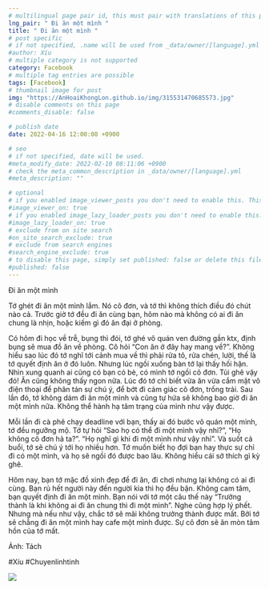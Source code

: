 ```yaml
---
# multilingual page pair id, this must pair with translations of this page. (This name must be unique)
lng_pair: " Đi ăn một mình "
title: " Đi ăn một mình "
# post specific
# if not specified, .name will be used from _data/owner/[language].yml
#author: Xíu
# multiple category is not supported
category: Facebook
# multiple tag entries are possible
tags: [Facebook]
# thumbnail image for post
img: "https://AnHoaiKhongLon.github.io/img/315531470685573.jpg"
# disable comments on this page
#comments_disable: false

# publish date
date: 2022-04-16 12:00:08 +0900

# seo
# if not specified, date will be used.
#meta_modify_date: 2022-02-10 08:11:06 +0900
# check the meta_common_description in _data/owner/[language].yml
#meta_description: ""

# optional
# if you enabled image_viewer_posts you don't need to enable this. This is only if image_viewer_posts = false
#image_viewer_on: true
# if you enabled image_lazy_loader_posts you don't need to enable this. This is only if image_lazy_loader_posts = false
#image_lazy_loader_on: true
# exclude from on site search
#on_site_search_exclude: true
# exclude from search engines
#search_engine_exclude: true
# to disable this page, simply set published: false or delete this file
#published: false
---
```


<!-- outline-start -->

Đi ăn một mình

Tớ ghét đi ăn một mình lắm. Nó cô đơn, và tớ thì không thích điều đó chút nào cả. Trước giờ tớ đều đi ăn cùng bạn, hôm nào mà không có ai đi ăn chung là nhịn, hoặc kiếm gì đó ăn đại ở phòng.

Có hôm đi học về trễ, bụng thì đói, tớ ghé vô quán ven đường gần ktx, định bụng sẽ mua đồ ăn về phòng. Cô hỏi “Con ăn ở đây hay mang về?”. Không hiểu sao lúc đó tớ nghĩ tới cảnh mua về thì phải rửa tô, rửa chén, lười, thế là tớ quyết định ăn ở đó luôn. Nhưng lúc ngồi xuống bàn tớ lại thấy hối hận. Nhìn xung quanh ai cũng có bạn có bè, có mình tớ ngồi cô đơn. Tủi ghê vậy đó! Ăn cũng không thấy ngon nữa. Lúc đó tớ chỉ biết vừa ăn vừa cắm mặt vô điện thoại để phân tán sự chú ý, để bớt đi cảm giác cô đơn, trống trải. Sau lần đó, tớ không dám đi ăn một mình và cũng tự hứa sẽ không bao giờ đi ăn một mình nữa. Không thể hành hạ tâm trạng của mình như vậy được.

Mỗi lần đi cà phê chạy deadline với bạn, thấy ai đó bước vô quán một mình, tớ đều ngưỡng mộ. Tớ tự hỏi “Sao họ có thể đi một mình vậy nhỉ?”, “Họ không cô đơn hả ta?”. “Họ nghĩ gì khi đi một mình như vậy nhỉ”. Và suốt cả buổi, tớ sẽ chú ý tới họ nhiều hơn. Tớ muốn biết họ đợi bạn hay thực sự chỉ đi có một mình, và họ sẽ ngồi đó được bao lâu. Không hiểu cái sở thích gì kỳ ghê.

Hôm nay, bạn tớ mặc đồ xinh đẹp để đi ăn, đi chơi nhưng lại không có ai đi cùng. Bạn rủ hết người này đến người kia thì họ đều bận. Không cam tâm, bạn quyết định đi ăn một mình. Bạn nói với tớ một câu thế này “Trưởng thành là khi không ai đi ăn chung thì đi một mình”. Nghe cũng hợp lý phết. Nhưng mà nếu như vậy, chắc tớ sẽ mãi không trưởng thành được mất. Bởi tớ sẽ chẳng đi ăn một mình hay cafe một mình được. Sự cô đơn sẽ ăn mòn tâm hồn của tớ mất.

Ảnh: Tách

#Xíu
#Chuyenlinhtinh

<!-- outline-end -->

<img src= "https://AnHoaiKhongLon.github.io/img/315531470685573.jpg">